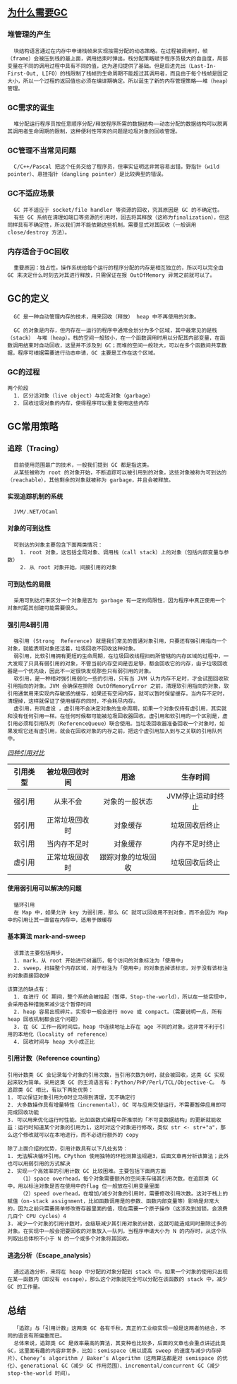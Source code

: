 ## [为什么需要GC](https://liujiacai.net/blog/2018/06/15/garbage-collection-intro/)

### 堆管理的产生
      块结构语言通过在内存中申请栈帧来实现按需分配的动态策略。在过程被调用时，帧（frame）会被压到栈的最上面，调用结束时弹出。栈分配策略赋予程序员极大的自由度，局部变量在不同的调用过程中具有不同的值，这为递归提供了基础。但是后进先出（Last-In-First-Out, LIFO）的栈限制了栈帧的生命周期不能超过其调用者，而且由于每个栈帧是固定大小，所以一个过程的返回值也必须在编译期确定。所以诞生了新的内存管理策略——堆（heap）管理。
### GC需求的诞生
      堆分配运行程序员按任意顺序分配/释放程序所需的数据结构——动态分配的数据结构可以脱离其调用者生命周期的限制，这种便利性带来的问题是垃圾对象的回收管理。

### GC管理不当常见问题
      C/C++/Pascal 把这个任务交给了程序员，但事实证明这非常容易出错，野指针（wild pointer）、悬挂指针（dangling pointer）是比较典型的错误。

### GC不适应场景
      GC 并不适应于 socket/file handler 等资源的回收，究其原因是 GC 的不确定性。
      有些 GC 系统在清理如端口等资源的引用时，回去将其释放（这称为finalization），但这同样具有不确定性，所以我们并不能依赖这些机制，需要显式对其回收（一般调用 close/destroy 方法）。

### 内存适合于GC回收
      重要原因：独占性。操作系统给每个运行的程序分配的内存是相互独立的，所以可以完全由 GC 来决定什么时刻去对其进行释放，只需保证在报 OutOfMemory 异常之前就可以了。


## GC的定义
      GC 是一种自动管理内存的技术，用来回收（释放） heap 中不再使用的对象。

      GC 的对象是内存，但内存在一运行的程序中通常会划分为多个区域，其中最常见的是栈（stack） 与堆（heap）。栈的空间一般较小，在一个函数调用时用以分配其内部变量，在函数调用结束时自动回收，这里并不涉及到 GC；而堆的空间一般较大，可以在多个函数间共享数据，程序可根据需要进行动态申请，GC 主要是工作在这个区域。
### GC的过程
    两个阶段
      1. 区分活对象（live object）与垃圾对象（garbage）
      2. 回收垃圾对象的内存，使得程序可以重复使用这些内存

## GC常用策略
### 追踪（Tracing）
      目前使用范围最广的技术，一般我们提到 GC 都是指这类。
      从某些被称为 root 的对象开始，不断追踪可以被引用到的对象，这些对象被称为可到达的（reachable），其他剩余的对象就被称为 garbage，并且会被释放。
#### 实现追踪机制的系统
      JVM/.NET/OCaml

#### 对象的可到达性
      可到达的对象主要包含下面两类情况：
        1. root 对象，这包括全局对象、调用栈（call stack）上的对象（包括内部变量与参数）
        2. 从 root 对象开始，间接引用的对象
#### 可到达性的局限
      采用可到达行来区分一个对象是否为 garbage 有一定的局限性，因为程序中真正使用一个对象时距其创建可能需要很久。

#### 强引用&弱引用
      强引用 (Strong  Reference) 就是我们常见的普通对象引用，只要还有强引用指向一个对象，就能表明对象还活着，垃圾回收不回收这种对象。
      弱引用，比软引用拥有更短的生命周期，在垃圾回收线程扫码所管辖的内存区域的过程中，一大发现了只具有弱引用的对象，不管当前内存空间是否足够，都会回收它的内存，由于垃圾回收器是一个优先级，因此不一定很快发现那些只有弱引用的对象。
      软引用，是一种相对强引用弱化一些的引用，只有当 JVM 认为内存不足时，才会试图回收软引用指向的对象。JVM 会确保在排除 OutOfMemoryError 之前，清理软引用指向的对象，软引用通常用来实现内存敏感的缓存，如果还有空闲内存，就可以暂时保留缓存，当内存不足时，清理掉，这样就保证了使用缓存的同时，不会耗尽内存。
      虚引用，形同虚设 ，虚引用不会决定对象的生命周期，如果一个对象仅持有虚引用，其实就和没有任何引用一样。在任何时候都可能被垃圾回收器回收。虚引用和软引用的一个区别是，虚引用必须和引用队列（ReferenceQueue）联合使用。当垃圾回收器准备回收一个对象时，如果发现它还有虚引用，就会在回收对象的内存之前，把这个虚引用加入到与之关联的引用队列中。
[*四种引用对比*](https://cloud.tencent.com/developer/article/1632634)

|引用类型|被垃圾回收时间|用途|生存时间|
|:--:|:--:|:--:|:--:|
|强引用|从来不会|对象的一般状态|JVM停止运动时终止|
|弱引用|正常垃圾回收时|对象缓存|垃圾回收后终止|
|软引用|当内存不足时|对象缓存|内存不足时终止|
|虚引用|正常垃圾回收时|跟踪对象的垃圾回收|垃圾回收后终止|

#### 使用弱引用可以解决的问题
      循环引用
      在 Map 中，如果允许 key 为弱引用，那么 GC 就可以回收用不到对象，而不会因为 Map 中的引用让其一直留在内存中，适用于做缓存
#### 基本算法 mark-and-sweep
      该算法主要包括两步，
      1. mark，从 root 开始进行树遍历，每个访问的对象标注为「使用中」
      2. sweep，扫描整个内存区域，对于标注为「使用中」的对象去掉该标志，对于没有该标注的对象直接回收掉

    该算法的缺点有：
      1. 在进行 GC 期间，整个系统会被挂起（暂停，Stop-the-world），所以在一些实现中，会采用各种措施来减少这个暂停时间
      2. heap 容易出现碎片。实现中一般会进行 move 或 compact。（需要说明一点，所有 heap 回收机制都会这个问题）
      3. 在 GC 工作一段时间后，heap 中连续地址上存在 age 不同的对象，这非常不利于引用的本地化（locality of reference）
      4. 回收时间与 heap 大小成正比
#### 引用计数（Reference counting）
    引用计数类 GC 会记录每个对象的引用次数，当引用次数为0时，就会被回收，这类 GC 实现起来较为简单。采用这类 GC 的主流语言有：Python/PHP/Perl/TCL/Objective-C。 与追踪类 GC 相比，有以下两处优势：
    1. 可以保证对象引用为0时立马得到清理，无不确定行
    2. 大多数操作具有增量特性（incremental），GC 可与应用交替运行，不需要暂停应用即可完成回收功能
    3. 可以用来优化运行时性能。比如函数式编程中所推崇的「不可变数据结构」的更新就能收益：运行时知道某个对象的引用为1，这时对这个对象进行修改，类似 str <- str+"a"，那么这个修改就可以在本地进行，而不必进行额外的 copy
    
    除了上面介绍的优势，引用计数具有以下几处劣势：
    1. 无法解决循环引用。CPython 使用独特的环检测算法规避3，后面文章再分析该算法；此外也可以用弱引用的方式解决
    2. 实现一个高效率的引用计数 GC 比较困难。主要包括下面两方面
        （1）space overhead，每个对象需要额外的空间来存储其引用次数，在追踪类 GC 中，用以标注对象是否在使用中的flag 位一般放在引用变量里面
        （2）speed overhead，在增加/减少对象的引用时，需要修改引用次数。这对于栈上的赋值（on-stack assignment，比如函数调用是的参数、函数内部变量等）影响是非常大的，因为之前只需要简单修改寄存器里面的值，现在需要一个原子操作（这涉及到加锁，会浪费几百个 CPU cycles）4
    3. 减少一个对象的引用计数时，会级联减少其引用对象的计数，这就可能造成同时删除过多的对象。在实现中一般会把要回收的对象放入一队列，当程序申请大小为 N 的内存时，从这个队列取出总体积不小于 N 的一个或多个对象将其回收。
#### 逃逸分析（Escape_analysis）
      通过逃逸分析，来将在 heap 中分配的对象分配到 stack 中。如果一个对象的使用只出现在某一函数内（即没有 escape），那么这个对象就完全可以分配在该函数的 stack 中，减少 GC 的工作量。

## 总结
      「追踪」与「引用计数」这两类 GC 各有千秋，真正的工业级实现一般是这两者的结合，不同的语言有所偏重而已。
      总体来说，追踪类 GC 是效率最高的算法，其变种也比较多，后面的文章也会重点讲述此类 GC，这里面有趣的内容非常多，比如：semispace（用以提高 sweep 的速度与减少内存碎片）、Cheney’s algorithm / Baker’s Algorithm（这两算法都是对 semispace 的优化）、generational GC（减少 GC 作用范围）、incremental/concurrent GC（减少 stop-the-world 时间）。